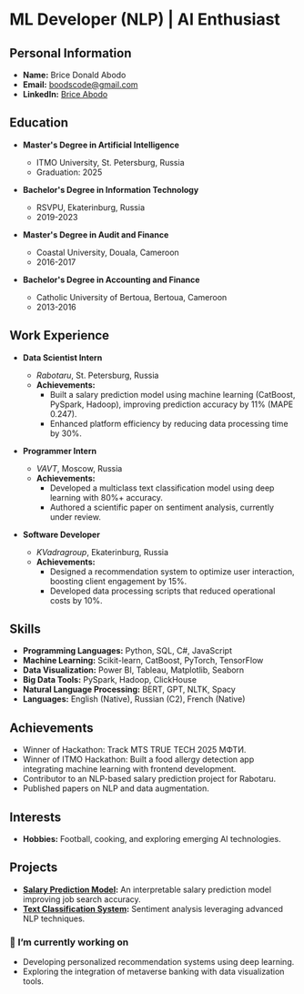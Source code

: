 # ML Developer (NLP) | AI Enthusiast

## Personal Information
- **Name:** Brice Donald Abodo
- **Email:** [boodscode@gmail.com](mailto:boodscode@gmail.com)
- **LinkedIn:** [Brice Abodo](https://www.linkedin.com/in/brice-abodo/)

## Education
- **Master's Degree in Artificial Intelligence**
    - ITMO University, St. Petersburg, Russia
    - Graduation: 2025

- **Bachelor's Degree in Information Technology**
    - RSVPU, Ekaterinburg, Russia
    - 2019-2023

- **Master's Degree in Audit and Finance**
    - Coastal University, Douala, Cameroon
    - 2016-2017

- **Bachelor's Degree in Accounting and Finance**
    - Catholic University of Bertoua, Bertoua, Cameroon
    - 2013-2016

## Work Experience
- **Data Scientist Intern**  
    - *Rabotaru*, St. Petersburg, Russia  
    - **Achievements:**  
        - Built a salary prediction model using machine learning (CatBoost, PySpark, Hadoop), improving prediction accuracy by 11% (MAPE 0.247).  
        - Enhanced platform efficiency by reducing data processing time by 30%.  

- **Programmer Intern**  
    - *VAVT*, Moscow, Russia  
    - **Achievements:**  
        - Developed a multiclass text classification model using deep learning with 80%+ accuracy.  
        - Authored a scientific paper on sentiment analysis, currently under review.  

- **Software Developer**  
    - *KVadragroup*, Ekaterinburg, Russia  
    - **Achievements:**  
        - Designed a recommendation system to optimize user interaction, boosting client engagement by 15%.  
        - Developed data processing scripts that reduced operational costs by 10%.  

## Skills
- **Programming Languages:** Python, SQL, C#, JavaScript  
- **Machine Learning:** Scikit-learn, CatBoost, PyTorch, TensorFlow  
- **Data Visualization:** Power BI, Tableau, Matplotlib, Seaborn  
- **Big Data Tools:** PySpark, Hadoop, ClickHouse  
- **Natural Language Processing:** BERT, GPT, NLTK, Spacy  
- **Languages:** English (Native), Russian (C2), French (Native)

## Achievements
- Winner of Hackathon: Track MTS TRUE TECH 2025 МФТИ.  
- Winner of ITMO Hackathon: Built a food allergy detection app integrating machine learning with frontend development.  
- Contributor to an NLP-based salary prediction project for Rabotaru.  
- Published papers on NLP and data augmentation.  

## Interests
- **Hobbies:** Football, cooking, and exploring emerging AI technologies.  

## Projects
- **[Salary Prediction Model]([https://github.com/boodscode237](https://github.com/boodscode237/coming_soon_salary_prediction)):** An interpretable salary prediction model improving job search accuracy.  
- **[Text Classification System]([https://github.com/boodscode237](https://github.com/boodscode237/Enhanced-Text-Classification-Using-DistilBERT-with-Low-Rank-Adaptation-A-Comparative-Study)):** Sentiment analysis leveraging advanced NLP techniques.  

### 🔭 I’m currently working on
- Developing personalized recommendation systems using deep learning.  
- Exploring the integration of metaverse banking with data visualization tools.
